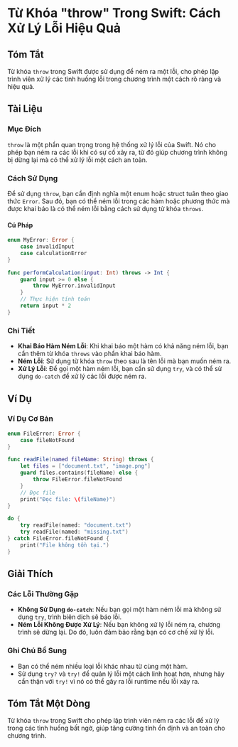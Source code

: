 <!--
Meta Description: # Từ Khóa "throw" Trong Swift: Cách Xử Lý Lỗi Hiệu Quả ## Tóm Tắt Từ khóa `throw` trong Swift được sử dụng để ném ra một lỗi, cho phép lập trình viên ...
Meta Keywords: lỗi, ném, một, dụng, bạn
-->

# Từ Khóa "throw" Trong Swift: Cách Xử Lý Lỗi Hiệu Quả

## Tóm Tắt
Từ khóa `throw` trong Swift được sử dụng để ném ra một lỗi, cho phép lập trình viên xử lý các tình huống lỗi trong chương trình một cách rõ ràng và hiệu quả.

## Tài Liệu
### Mục Đích
`throw` là một phần quan trọng trong hệ thống xử lý lỗi của Swift. Nó cho phép bạn ném ra các lỗi khi có sự cố xảy ra, từ đó giúp chương trình không bị dừng lại mà có thể xử lý lỗi một cách an toàn.

### Cách Sử Dụng
Để sử dụng `throw`, bạn cần định nghĩa một enum hoặc struct tuân theo giao thức `Error`. Sau đó, bạn có thể ném lỗi trong các hàm hoặc phương thức mà được khai báo là có thể ném lỗi bằng cách sử dụng từ khóa `throws`.

#### Cú Pháp
```swift
enum MyError: Error {
    case invalidInput
    case calculationError
}

func performCalculation(input: Int) throws -> Int {
    guard input >= 0 else {
        throw MyError.invalidInput
    }
    // Thực hiện tính toán
    return input * 2
}
```

### Chi Tiết
- **Khai Báo Hàm Ném Lỗi**: Khi khai báo một hàm có khả năng ném lỗi, bạn cần thêm từ khóa `throws` vào phần khai báo hàm.
- **Ném Lỗi**: Sử dụng từ khóa `throw` theo sau là tên lỗi mà bạn muốn ném ra.
- **Xử Lý Lỗi**: Để gọi một hàm ném lỗi, bạn cần sử dụng `try`, và có thể sử dụng `do-catch` để xử lý các lỗi được ném ra.

## Ví Dụ
### Ví Dụ Cơ Bản
```swift
enum FileError: Error {
    case fileNotFound
}

func readFile(named fileName: String) throws {
    let files = ["document.txt", "image.png"]
    guard files.contains(fileName) else {
        throw FileError.fileNotFound
    }
    // Đọc file
    print("Đọc file: \(fileName)")
}

do {
    try readFile(named: "document.txt")
    try readFile(named: "missing.txt")
} catch FileError.fileNotFound {
    print("File không tồn tại.")
}
```

## Giải Thích
### Các Lỗi Thường Gặp
- **Không Sử Dụng `do-catch`**: Nếu bạn gọi một hàm ném lỗi mà không sử dụng `try`, trình biên dịch sẽ báo lỗi.
- **Ném Lỗi Không Được Xử Lý**: Nếu bạn không xử lý lỗi ném ra, chương trình sẽ dừng lại. Do đó, luôn đảm bảo rằng bạn có cơ chế xử lý lỗi.

### Ghi Chú Bổ Sung
- Bạn có thể ném nhiều loại lỗi khác nhau từ cùng một hàm.
- Sử dụng `try?` và `try!` để quản lý lỗi một cách linh hoạt hơn, nhưng hãy cẩn thận với `try!` vì nó có thể gây ra lỗi runtime nếu lỗi xảy ra.

## Tóm Tắt Một Dòng
Từ khóa `throw` trong Swift cho phép lập trình viên ném ra các lỗi để xử lý trong các tình huống bất ngờ, giúp tăng cường tính ổn định và an toàn cho chương trình.